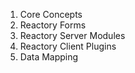 1. Core Concepts
2. Reactory Forms
3. Reactory Server Modules
4. Reactory Client Plugins
5. Data Mapping